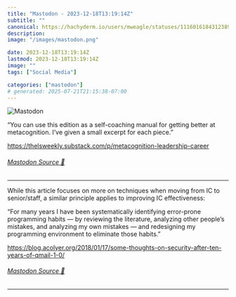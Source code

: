 ```yaml
---
title: "Mastodon - 2023-12-18T13:19:14Z"
subtitle: ""
canonical: https://hachyderm.io/users/mweagle/statuses/111601618431238988
description:
image: "/images/mastodon.png"

date: 2023-12-18T13:19:14Z
lastmod: 2023-12-18T13:19:14Z
image: ""
tags: ["Social Media"]

categories: ["mastodon"]
# generated: 2025-07-21T21:15:38-07:00
---
```

![Mastodon](/images/mastodon.png)

<p>“You can use this edition as a self-coaching manual for getting better at metacognition. I’ve given a small excerpt for each piece.”</p><p><a href="https://thelsweekly.substack.com/p/metacognition-leadership-career" target="_blank" rel="nofollow noopener noreferrer" translate="no"><span class="invisible">https://</span><span class="ellipsis">thelsweekly.substack.com/p/met</span><span class="invisible">acognition-leadership-career</span></a></p>


###### [Mastodon Source 🐘](https://hachyderm.io/@mweagle/111601618431238988)

___

<p>While this article focuses on more on techniques when moving from IC to senior/staff, a similar principle applies to improving IC effectiveness:</p><p>“For many years I have been systematically identifying error-prone programming habits — by reviewing the literature, analyzing other people’s mistakes, and analyzing my own mistakes — and redesigning my programming environment to eliminate those habits.”</p><p><a href="https://blog.acolyer.org/2018/01/17/some-thoughts-on-security-after-ten-years-of-qmail-1-0/" target="_blank" rel="nofollow noopener noreferrer" translate="no"><span class="invisible">https://</span><span class="ellipsis">blog.acolyer.org/2018/01/17/so</span><span class="invisible">me-thoughts-on-security-after-ten-years-of-qmail-1-0/</span></a></p>


###### [Mastodon Source 🐘](https://hachyderm.io/@mweagle/111601640881157659)

___
